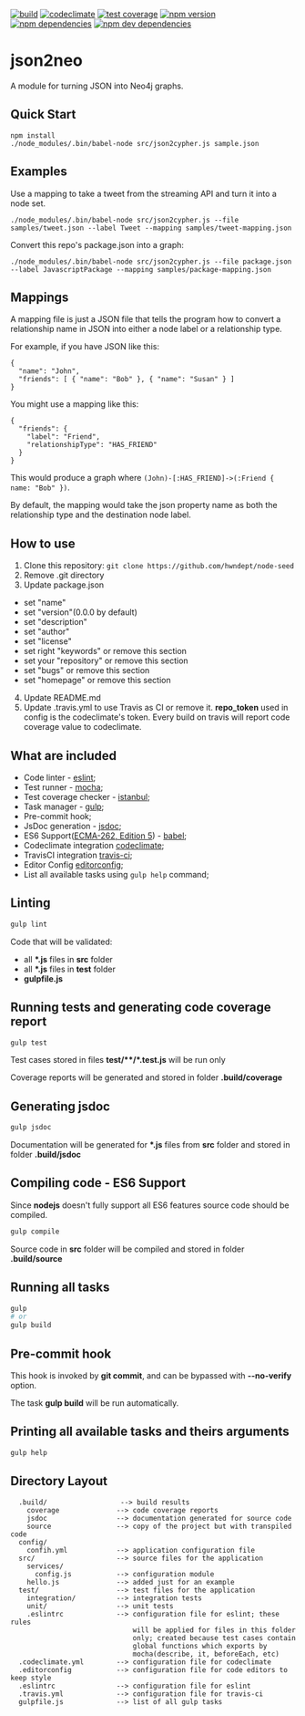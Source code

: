 [![build][project-travis-ci-image]][project-travis-ci-url]
[![codeclimate][project-codeclimate-image]][project-codeclimate-url]
[![test coverage][project-codeclimate-coverage-image]][project-codeclimate-coverage-url]
[![npm version][project-npm-version]][project-npm-version-url]
[![npm dependencies][project-npm-dependencies]][project-npm-dependencies-url]
[![npm dev dependencies][project-npm-dev-dependencies]][project-npm-dev-dependencies-url]

# json2neo

A module for turning JSON into Neo4j graphs.

## Quick Start

```
npm install
./node_modules/.bin/babel-node src/json2cypher.js sample.json
```

## Examples

Use a mapping to take a tweet from the streaming API and turn it into a node set.

```
./node_modules/.bin/babel-node src/json2cypher.js --file samples/tweet.json --label Tweet --mapping samples/tweet-mapping.json
```

Convert this repo's package.json into a graph:

```
./node_modules/.bin/babel-node src/json2cypher.js --file package.json --label JavascriptPackage --mapping samples/package-mapping.json
```

## Mappings

A mapping file is just a JSON file that tells the program how to convert a relationship name
in JSON into either a node label or a relationship type.

For example, if you have JSON like this:

```
{
  "name": "John",
  "friends": [ { "name": "Bob" }, { "name": "Susan" } ]
}
```

You might use a mapping like this:

```
{
  "friends": {
    "label": "Friend",
    "relationshipType": "HAS_FRIEND"
  }
}
```

This would produce a graph where `(John)-[:HAS_FRIEND]->(:Friend { name: "Bob" })`.

By default, the mapping would take the json property name as both the relationship type
and the destination node label.

## How to use

1. Clone this repository: `git clone https://github.com/hwndept/node-seed`
2. Remove .git directory
3. Update package.json
  - set "name"
  - set "version"(0.0.0 by default)
  - set "description"
  - set "author"
  - set "license"
  - set right "keywords" or remove this section
  - set your "repository" or remove this section
  - set "bugs" or remove this section
  - set "homepage" or remove this section
4. Update README.md
5. Update .travis.yml to use Travis as CI or remove it.
  **repo_token** used in config is the codeclimate's token.
  Every build on travis will report code coverage value to codeclimate.

## What are included

- Code linter - [eslint][eslint-url];
- Test runner - [mocha][mocha-url];
- Test coverage checker - [istanbul][istanbul-url];
- Task manager - [gulp][gulp-url];
- Pre-commit hook;
- JsDoc generation - [jsdoc][jsdoc-url];
- ES6 Support([ECMA-262, Edition 5][ecma-262-edition-5-url]) - [babel][babel-url];
- Codeclimate integration [codeclimate][codeclimate-url];
- TravisCI integration [travis-ci][travis-ci-url];
- Editor Config [editorconfig][editor-config-url];
- List all available tasks using `gulp help` command;

## Linting

```bash
gulp lint
```

Code that will be validated:

- all **\*.js** files in **src** folder
- all **\*.js** files in **test** folder
- **gulpfile.js**

## Running tests and generating code coverage report

```bash
gulp test
```

Test cases stored in files **test/\*\*/\*.test.js** will be run only

Coverage reports will be generated and stored in folder **.build/coverage**

## Generating jsdoc

```bash
gulp jsdoc
```

Documentation will be generated for **\*.js** files from **src** folder and stored in folder **.build/jsdoc**

## Compiling code - ES6 Support

Since **nodejs** doesn't fully support all ES6 features source code should be compiled.

```bash
gulp compile
```

Source code in **src** folder will be compiled and stored in folder **.build/source**

## Running all tasks

```bash
gulp
# or
gulp build
```

## Pre-commit hook

This hook is invoked by **git commit**, and can be bypassed with **--no-verify** option.

The task **gulp build** will be run automatically.

## Printing all available tasks and theirs arguments

```bash
gulp help
```

## Directory Layout

```
  .build/                  --> build results
    coverage              --> code coverage reports
    jsdoc                 --> documentation generated for source code
    source                --> copy of the project but with transpiled code
  config/
    confih.yml            --> application configuration file
  src/                    --> source files for the application
    services/
      config.js           --> configuration module
    hello.js              --> added just for an example
  test/                   --> test files for the application
    integration/          --> integration tests
    unit/                 --> unit tests
    .eslintrc             --> configuration file for eslint; these rules
                              will be applied for files in this folder
                              only; created because test cases contain
                              global functions which exports by
                              mocha(describe, it, beforeEach, etc)
  .codeclimate.yml        --> configuration file for codeclimate
  .editorconfig           --> configuration file for code editors to keep style
  .eslintrc               --> configuration file for eslint
  .travis.yml             --> configuration file for travis-ci
  gulpfile.js             --> list of all gulp tasks
```

[project-travis-ci-image]: https://travis-ci.org/hwndept/node-seed.svg?branch=master
[project-travis-ci-url]: https://travis-ci.org/hwndept/node-seed
[project-codeclimate-image]: https://codeclimate.com/github/hwndept/node-seed/badges/gpa.svg
[project-codeclimate-url]: https://codeclimate.com/github/hwndept/node-seed
[project-codeclimate-coverage-image]: https://codeclimate.com/github/hwndept/node-seed/badges/coverage.svg
[project-codeclimate-coverage-url]: https://codeclimate.com/github/hwndept/node-seed/coverage
[project-npm-version]: https://img.shields.io/npm/v/node-seed.svg
[project-npm-version-url]: https://www.npmjs.com/package/node-seed
[project-npm-dependencies]: https://david-dm.org/hwndept/node-seed/status.svg
[project-npm-dependencies-url]: https://david-dm.org/hwndept/node-seed
[project-npm-dev-dependencies]: https://david-dm.org/hwndept/node-seed/dev-status.svg
[project-npm-dev-dependencies-url]: https://david-dm.org/hwndept/node-seed#info=devDependencies&view=table
[eslint-url]: http://eslint.org
[mocha-url]: http://mochajs.org/
[istanbul-url]: https://github.com/gotwarlost/istanbul/
[gulp-url]: http://gulpjs.com/
[jsdoc-url]: http://usejsdoc.org/
[ecma-262-edition-5-url]: http://www.ecma-international.org/publications/files/ECMA-ST/ECMA-262.pdf
[babel-url]: https://babeljs.io/
[codeclimate-url]: https://codeclimate.com/
[travis-ci-url]: https://travis-ci.org/
[editor-config-url]: http://editorconfig.org/
